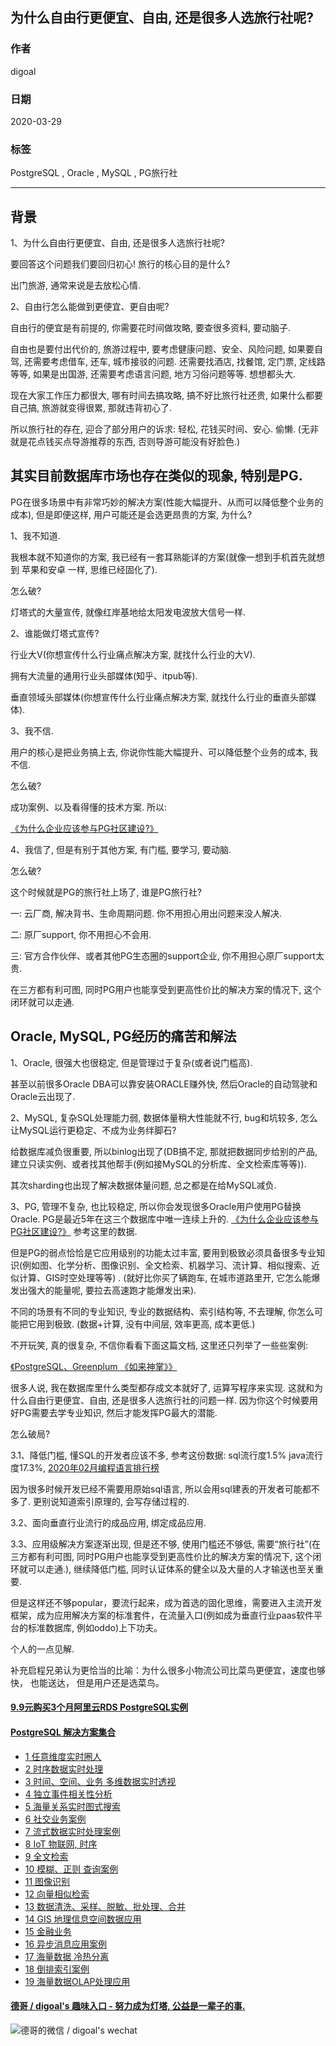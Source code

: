 ## 为什么自由行更便宜、自由, 还是很多人选旅行社呢?    
    
### 作者    
digoal    
    
### 日期    
2020-03-29    
    
### 标签    
PostgreSQL , Oracle , MySQL , PG旅行社     
    
----    
    
## 背景    
1、为什么自由行更便宜、自由, 还是很多人选旅行社呢?    
    
要回答这个问题我们要回归初心! 旅行的核心目的是什么?    
    
出门旅游, 通常来说是去放松心情.     
    
2、自由行怎么能做到更便宜、更自由呢?    
    
自由行的便宜是有前提的, 你需要花时间做攻略, 要查很多资料, 要动脑子.     
    
自由也是要付出代价的, 旅游过程中, 要考虑健康问题、安全、风险问题, 如果要自驾, 还需要考虑借车, 还车, 城市接驳的问题. 还需要找酒店, 找餐馆, 定门票, 定线路等等, 如果是出国游, 还需要考虑语言问题, 地方习俗问题等等. 想想都头大.     
    
现在大家工作压力都很大, 哪有时间去搞攻略, 搞不好比旅行社还贵, 如果什么都要自己搞, 旅游就变得很累, 那就违背初心了.     
    
所以旅行社的存在, 迎合了部分用户的诉求: 轻松, 花钱买时间、安心. 偷懒. (无非就是花点钱买点导游推荐的东西, 否则导游可能没有好脸色.)     
    
## 其实目前数据库市场也存在类似的现象, 特别是PG.     
    
PG在很多场景中有非常巧妙的解决方案(性能大幅提升、从而可以降低整个业务的成本), 但是即便这样, 用户可能还是会选更昂贵的方案, 为什么?    
    
1、我不知道.    
    
我根本就不知道你的方案, 我已经有一套耳熟能详的方案(就像一想到手机首先就想到 苹果和安卓 一样, 思维已经固化了).    
    
怎么破?    
    
灯塔式的大量宣传, 就像红岸基地给太阳发电波放大信号一样.    
    
2、谁能做灯塔式宣传?     
    
行业大V(你想宣传什么行业痛点解决方案, 就找什么行业的大V).    
    
拥有大流量的通用行业头部媒体(知乎、itpub等).    
    
垂直领域头部媒体(你想宣传什么行业痛点解决方案, 就找什么行业的垂直头部媒体).     
    
3、我不信.     
    
用户的核心是把业务搞上去, 你说你性能大幅提升、可以降低整个业务的成本, 我不信.     
    
怎么破?    
    
成功案例、以及看得懂的技术方案. 所以:     
    
[《为什么企业应该参与PG社区建设?》](../202003/20200321_01.md)     
    
4、我信了, 但是有别于其他方案, 有门槛, 要学习, 要动脑.     
    
怎么破?    
    
这个时候就是PG的旅行社上场了, 谁是PG旅行社?    
    
一: 云厂商, 解决背书、生命周期问题. 你不用担心用出问题来没人解决.     
    
二: 原厂support, 你不用担心不会用.     
    
三: 官方合作伙伴、或者其他PG生态圈的support企业, 你不用担心原厂support太贵.     
    
在三方都有利可图, 同时PG用户也能享受到更高性价比的解决方案的情况下, 这个闭环就可以走通.       
    
    
## Oracle, MySQL, PG经历的痛苦和解法    
1、Oracle, 很强大也很稳定, 但是管理过于复杂(或者说门槛高).     
    
甚至以前很多Oracle DBA可以靠安装ORACLE赚外快, 然后Oracle的自动驾驶和Oracle云出现了.     
    
2、MySQL, 复杂SQL处理能力弱, 数据体量稍大性能就不行, bug和坑较多, 怎么让MySQL运行更稳定、不成为业务绊脚石?     
    
给数据库减负很重要, 所以binlog出现了(DB搞不定, 那就把数据同步给别的产品, 建立只读实例、或者找其他帮手(例如接MySQL的分析库、全文检索库等等)).    
    
其次sharding也出现了解决数据体量问题, 总之都是在给MySQL减负.     
    
3、PG, 管理不复杂, 也比较稳定, 所以你会发现很多Oracle用户使用PG替换Oracle. PG是最近5年在这三个数据库中唯一连续上升的. [《为什么企业应该参与PG社区建设?》](../202003/20200321_01.md)  参考这里的数据.      
    
但是PG的弱点恰恰是它应用级别的功能太过丰富, 要用到极致必须具备很多专业知识(例如图、化学分析、图像识别、全文检索、机器学习、流计算、相似搜索、近似计算、GIS时空处理等等) . (就好比你买了辆跑车, 在城市道路里开, 它怎么能爆发出强大的能量呢, 要拉去高速跑才能爆发出来).     
    
不同的场景有不同的专业知识, 专业的数据结构、索引结构等, 不去理解, 你怎么可能把它用到极致. (数据+计算, 没有中间层, 效率更高, 成本更低.)     
    
不开玩笑, 真的很复杂, 不信你看看下面这篇文档, 这里还只列举了一些些案例:    
    
[《PostgreSQL、Greenplum 《如来神掌》》](../201706/20170601_02.md)        
    
很多人说, 我在数据库里什么类型都存成文本就好了, 运算写程序来实现. 这就和为什么自由行更便宜、自由, 还是很多人选旅行社的问题一样. 因为你这个时候要用好PG需要去学专业知识, 然后才能发挥PG最大的潜能.     
    
怎么破局?     
  
3\.1、降低门槛, 懂SQL的开发者应该不多, 参考这份数据: sql流行度1.5% java流行度17.3%, [2020年02月编程语言排行榜](https://hellogithub.com/report/tiobe/)   
  
因为很多时候开发已经不需要用原始sql语言, 所以会用sql建表的开发者可能都不多了. 更别说知道索引原理的, 会写存储过程的.    
    
3\.2、面向垂直行业流行的成品应用, 绑定成品应用.     
  
3\.3、应用级解决方案逐渐出现, 但是还不够, 使用门槛还不够低, 需要“旅行社”(在三方都有利可图, 同时PG用户也能享受到更高性价比的解决方案的情况下, 这个闭环就可以走通.), 继续降低门槛, 同时认证体系的健全以及大量的人才输送也至关重要.     
    
但是这样还不够popular，要流行起来，成为首选的固化思维，需要进入主流开发框架，成为应用解决方案的标准套件，在流量入口(例如成为垂直行业paas软件平台的标准数据库, 例如oddo)上下功夫。     
    
个人的一点见解.    
    
补充启程兄弟认为更恰当的比喻：为什么很多小物流公司比菜鸟更便宜，速度也够快， 也能送达， 但是用户还是选菜鸟。     
    
    
    
    
    
    
  
  
  
  
  
  
  
  
  
  
  
  
  
  
  
  
  
  
  
  
  
  
  
  
  
  
  
  
  
  
#### [9.9元购买3个月阿里云RDS PostgreSQL实例](https://www.aliyun.com/database/postgresqlactivity "57258f76c37864c6e6d23383d05714ea")
  
  
#### [PostgreSQL 解决方案集合](https://yq.aliyun.com/topic/118 "40cff096e9ed7122c512b35d8561d9c8")
- [1 任意维度实时圈人](https://yq.aliyun.com/topic/118 "40cff096e9ed7122c512b35d8561d9c8")
- [2 时序数据实时处理](https://yq.aliyun.com/topic/118 "40cff096e9ed7122c512b35d8561d9c8")
- [3 时间、空间、业务 多维数据实时透视](https://yq.aliyun.com/topic/118 "40cff096e9ed7122c512b35d8561d9c8")
- [4 独立事件相关性分析](https://yq.aliyun.com/topic/118 "40cff096e9ed7122c512b35d8561d9c8")
- [5 海量关系实时图式搜索](https://yq.aliyun.com/topic/118 "40cff096e9ed7122c512b35d8561d9c8")
- [6 社交业务案例](https://yq.aliyun.com/topic/118 "40cff096e9ed7122c512b35d8561d9c8")
- [7 流式数据实时处理案例](https://yq.aliyun.com/topic/118 "40cff096e9ed7122c512b35d8561d9c8")
- [8 IoT 物联网, 时序](https://yq.aliyun.com/topic/118 "40cff096e9ed7122c512b35d8561d9c8")
- [9 全文检索](https://yq.aliyun.com/topic/118 "40cff096e9ed7122c512b35d8561d9c8")
- [10 模糊、正则 查询案例](https://yq.aliyun.com/topic/118 "40cff096e9ed7122c512b35d8561d9c8")
- [11 图像识别](https://yq.aliyun.com/topic/118 "40cff096e9ed7122c512b35d8561d9c8")
- [12 向量相似检索](https://yq.aliyun.com/topic/118 "40cff096e9ed7122c512b35d8561d9c8")
- [13 数据清洗、采样、脱敏、批处理、合并](https://yq.aliyun.com/topic/118 "40cff096e9ed7122c512b35d8561d9c8")
- [14 GIS 地理信息空间数据应用](https://yq.aliyun.com/topic/118 "40cff096e9ed7122c512b35d8561d9c8")
- [15 金融业务](https://yq.aliyun.com/topic/118 "40cff096e9ed7122c512b35d8561d9c8")
- [16 异步消息应用案例](https://yq.aliyun.com/topic/118 "40cff096e9ed7122c512b35d8561d9c8")
- [17 海量数据 冷热分离](https://yq.aliyun.com/topic/118 "40cff096e9ed7122c512b35d8561d9c8")
- [18 倒排索引案例](https://yq.aliyun.com/topic/118 "40cff096e9ed7122c512b35d8561d9c8")
- [19 海量数据OLAP处理应用](https://yq.aliyun.com/topic/118 "40cff096e9ed7122c512b35d8561d9c8")
  
  
#### [德哥 / digoal's 趣味入口 - 努力成为灯塔, 公益是一辈子的事.](https://github.com/digoal/blog/blob/master/README.md "22709685feb7cab07d30f30387f0a9ae")
  
  
![德哥的微信 / digoal's wechat](../pic/digoal_weixin.jpg "f7ad92eeba24523fd47a6e1a0e691b59")
  
